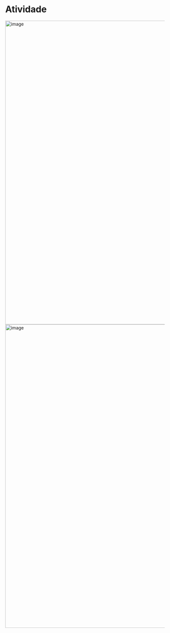 # Atividade


<img width="959" alt="image" src="https://github.com/user-attachments/assets/bdde366d-9865-40f2-ae30-724f33d9875e">





<img width="958" alt="image" src="https://github.com/user-attachments/assets/85b466bb-b731-4197-a8da-a5a10d63218a">
